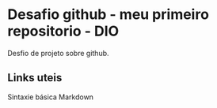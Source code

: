 # Desafio github - meu primeiro repositorio - DIO
Desfio de projeto sobre github.
## Links uteis
Sintaxie básica Markdown
